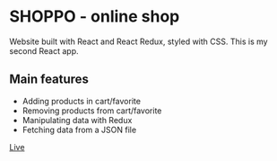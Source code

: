 # SHOPPO - online shop

Website built with React and React Redux, styled with CSS.
This is my second React app.


## Main features

* Adding products in cart/favorite
* Removing products from cart/favorite
* Manipulating data with Redux
* Fetching data from a JSON file

[Live](https://shoppo.stancatalin.eu)




